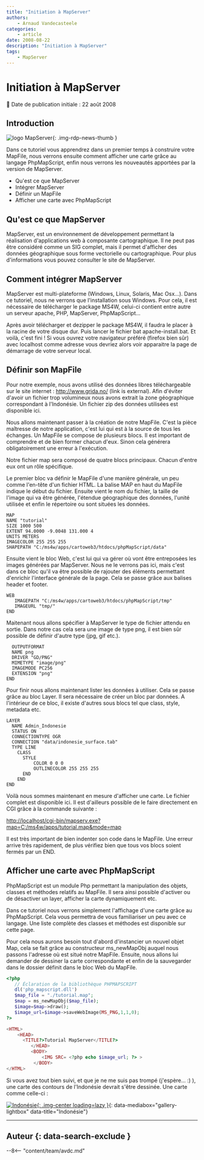 ```yaml
---
title: "Initiation à MapServer"
authors:
    - Arnaud Vandecasteele
categories:
    - article
date: 2008-08-22
description: "Initiation à MapServer"
tags:
    - MapServer
---
```


# Initiation à MapServer

:calendar: Date de publication initiale : 22 août 2008

## Introduction

![logo MapServer](https://cdn.geotribu.fr/img/logos-icones/logiciels_librairies/mapserver.png "logo MapServer"){: .img-rdp-news-thumb }

Dans ce tutoriel vous apprendrez dans un premier temps à construire votre MapFile, nous verrons ensuite comment afficher une carte grâce au langage PhpMapScript, enfin nous verrons les nouveautés apportées par la version de MapServer.

- Qu'est ce que MapServer
- Intégrer MapServer
- Définir un MapFile
- Afficher une carte avec PhpMapScript

## Qu'est ce que MapServer

MapServer, est un environnement de développement permettant la réalisation d'applications web à composante cartographique. Il ne peut pas être considéré comme un SIG complet, mais il permet d'afficher des données géographique sous forme vectorielle ou cartographique. Pour plus d'informations vous pouvez consulter le site de MapServer.

## Comment intégrer MapServer

MapServer est multi-plateforme (Windows, Linux, Solaris, Mac Osx...). Dans ce tutoriel, nous ne verrons que l'installation sous Windows. Pour cela, il est nécessaire de télécharger le package MS4W, celui-ci contient entre autre un serveur apache, PHP, MapServer, PhpMapScript...

Après avoir télécharger et dezipper le package MS4W, il faudra le placer à la racine de votre disque dur. Puis lancer le fichier bat apache-install.bat. Et voilà, c'est fini ! Si vous ouvrez votre navigateur préféré (firefox bien sûr) avec localhost comme adresse vous devriez alors voir apparaitre la page de démarrage de votre serveur local.

## Définir son MapFile

Pour notre exemple, nous avons utilisé des données libres téléchargeable sur le site internet : <http://www.grida.no/> (link is external). Afin d'éviter d'avoir un fichier trop volumineux nous avons extrait la zone géographique correspondant à l'Indonésie. Un fichier zip des données utilisées est disponible ici.

Nous allons maintenant passer à la création de notre MapFile. C'est la pièce maîtresse de notre application, c'est lui qui est à la source de tous les échanges. Un MapFile se compose de plusieurs blocs. Il est important de comprendre et de bien former chacun d'eux. Sinon cela générera obligatoirement une erreur à l'exécution.

Notre fichier map sera composé de quatre blocs principaux. Chacun d'entre eux ont un rôle spécifique.

Le premier bloc va définir le MapFile d'une manière générale, un peu comme l'en-tête d'un fichier HTML. La balise MAP en haut du MapFile indique le début du fichier. Ensuite vient le nom du fichier, la taille de l'image qui va être générée, l'étendue géographique des données, l'unité utilisée et enfin le répertoire ou sont situées les données.

```
MAP
NAME "tutorial"
SIZE 1000 500
EXTENT 94.0000 -9.0048 131.000 4
UNITS METERS
IMAGECOLOR 255 255 255
SHAPEPATH "C:/ms4w/apps/cartoweb3/htdocs/phpMapScript/data"
```  

Ensuite vient le bloc Web, c'est lui qui va gérer où vont être entreposées les images générées par MapServer. Nous ne le verrons pas ici, mais c'est dans ce bloc qu'il va être possible de rajouter des éléments permettant d'enrichir l'interface générale de la page. Cela se passe grâce aux balises header et footer.

```
WEB
   IMAGEPATH "C:/ms4w/apps/cartoweb3/htdocs/phpMapScript/tmp"
   IMAGEURL "tmp/"
END
```

Maitenant nous allons spécifier à MapServer le type de fichier attendu en sortie. Dans notre cas cela sera une image de type png, il est bien sûr possible de définir d'autre type (jpg, gif etc.).

```
  OUTPUTFORMAT
  NAME png
  DRIVER "GD/PNG"
  MIMETYPE "image/png"
  IMAGEMODE PC256
  EXTENSION "png"
END
```

Pour finir nous allons maintenant lister les données à utiliser. Cela se passe grâce au bloc Layer. Il sera nécessaire de créer un bloc par données. A l'intérieur de ce bloc, il existe d'autres sous blocs tel que class, style, metadata etc.

```
LAYER
  NAME Admin_Indonesie
  STATUS ON
  CONNECTIONTYPE OGR
  CONNECTION "data/indonesie_surface.tab"
  TYPE LINE
    CLASS
      STYLE
          COLOR 0 0 0
          OUTLINECOLOR 255 255 255
      END
    END
END
```

Voilà nous sommes maintenant en mesure d'afficher une carte. Le fichier complet est disponible ici. Il est d'ailleurs possible de le faire directement en CGI grâce à la commande suivante :

[http://localhost/cgi-bin/mapserv.exe?map=C:/ms4w/apps/tutorial.map&mode=map](http://localhost/cgi-bin/mapserv.exe?map=C:/ms4w/apps/tutorial.map&mode=map)

Il est très important de bien indenter son code dans le MapFile. Une erreur arrive très rapidement, de plus vérifiez bien que tous vos blocs soient fermés par un END.

## Afficher une carte avec PhpMapScript

PhpMapScript est un module Php permettant la manipulation des objets, classes et méthodes relatifs au MapFile. Il sera ainsi possible d'activer ou de désactiver un layer, afficher la carte dynamiquement etc.

Dans ce tutoriel nous verrons simplement l'affichage d'une carte grâce au PhpMapScript. Cela vous permettra de vous familiariser un peu avec ce langage. Une liste complète des classes et méthodes est disponible sur cette page.

Pour cela nous aurons besoin tout d'abord d'instancier un nouvel objet Map, cela se fait grâce au constructeur ms_newMapObj auquel nous passons l'adresse où est situé notre MapFile. Ensuite, nous allons lui demander de dessiner la carte correspondante et enfin de la sauvegarder dans le dossier définit dans le bloc Web du MapFile.

```php
<?php
   // Éclaration de la bibliothèque PHPMAPSCRIPT
   dl('php_mapscript.dll')
   $map_file = "./tutorial.map";
   $map = ms_newMapObj($map_file);
   $image=$map->draw();
   $image_url=$image->saveWebImage(MS_PNG,1,1,0);
?>

<HTML>
    <HEAD>
      <TITLE?>Tutorial MapServer</TITLE?>
         </HEAD>
         <BODY>
             <IMG SRC= <?php echo $image_url; ?> >
          </BODY>
</HTML>
```

Si vous avez tout bien suivi, et que je ne me suis pas trompé (j'espère... :) ), une carte des contours de l'Indonésie devrait s'être dessinée. Une carte comme celle-ci :

[![Indonésie](https://cdn.geotribu.fr/img/articles-blog-rdp/articles/2008/indonesie.png "Indonésie"){: .img-center loading=lazy }](https://cdn.geotribu.fr/img/articles-blog-rdp/articles/2008/indonesie.png "Indonésie"){: data-mediabox="gallery-lightbox" data-title="Indonésie"}

----

## Auteur {: data-search-exclude }

--8<-- "content/team/avdc.md"
